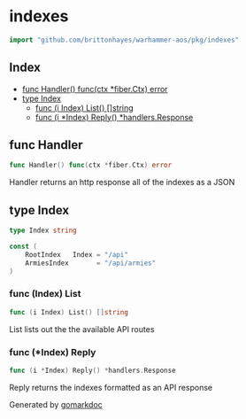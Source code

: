 <!-- Code generated by gomarkdoc. DO NOT EDIT -->

# indexes

```go
import "github.com/brittonhayes/warhammer-aos/pkg/indexes"
```

## Index

- [func Handler() func(ctx *fiber.Ctx) error](<#func-handler>)
- [type Index](<#type-index>)
  - [func (i Index) List() []string](<#func-index-list>)
  - [func (i *Index) Reply() *handlers.Response](<#func-index-reply>)


## func Handler

```go
func Handler() func(ctx *fiber.Ctx) error
```

Handler returns an http response all of the indexes as a JSON

## type Index

```go
type Index string
```

```go
const (
    RootIndex   Index = "/api"
    ArmiesIndex       = "/api/armies"
)
```

### func \(Index\) List

```go
func (i Index) List() []string
```

List lists out the the available API routes

### func \(\*Index\) Reply

```go
func (i *Index) Reply() *handlers.Response
```

Reply returns the indexes formatted as an API response



Generated by [gomarkdoc](<https://github.com/princjef/gomarkdoc>)
